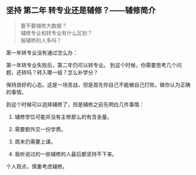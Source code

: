 ## 坚持 第二年 转专业还是辅修？——辅修简介

> 要不要辅修大数据？  
> 辅修专业和转专业有什么区别？  
> 报辅修的人多吗？

第一年转专业没有通过怎么办：

第一年转专业失败后，第二年仍可以转专业。
到这个时候，你需要思考几个问题，还转吗？转入哪一级？怎么补学分？

保持良好的心态。这是一场苦战，但是首先你自己不能被自己打败。做你认为正确的事情。

到这个时候可以选择辅修了，但是辅修之前先明白几件事情：

1. 辅修学位可能并没有主修那么的有含金量。

2. 需要额外交一份学费。

3. 周末仍需要上课。

4. 我听说过的一些辅修的人最后都坚持不下来。

个人观点，慎重考虑辅修。
